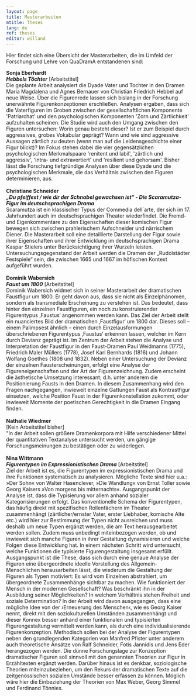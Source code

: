 ```yaml
---
layout: page
title: Masterarbeiten
mtitle: Theses
lang: de
ref: theses
editor: willand
---
```


Hier findet sich eine Übersicht der Masterarbeiten, die im Umfeld der Forschung und Lehre von QuaDramA entstandenen sind:

<b>Sonja Eberhardt<br>
<i>Hebbels Töchter</i></b> [Arbeitstitel]<br>
Die geplante Arbeit analysiert die Dyade Vater und Tochter in den Dramen Maria Magdalena und Agnes Bernauer von Christian Friedrich Hebbel auf neue Weise. Über die Figurenrede lassen sich bislang in der Forschung unerwähnte Figurenkonzeptionen erschließen. Analysen ergaben, dass sich die Vaterfiguren im Groben zwischen der gesellschaftlichen Komponente 'Patriarchat' und den psychologischen Komponenten 'Zorn und Zärtlichkeit' aufzuhalten scheinen. Die Studie wird auch den Umgang zwischen den Figuren untersuchen: Worin genau besteht dieser? Ist er zum Beispiel durch aggressives, grobes Vokabular geprägt? Wann und wie sind aggressive Aussagen zärtlich zu deuten (wenn man auf die Leidensgeschichte einer Figur blickt)? Im Fokus stehen dabei die vier gegensätzlichen psychologischen Merkmalspaare 'renitent und labil', 'zärtlich und aggressiv', 'intra- und extravertiert' und 'resilient und gehorsam'. Bisher lässt die Forschung tiefgründige Analysen über diese Dyade und die psychologischen Merkmale, die das Verhältnis zwischen den Figuren determinieren, aus. <br>
<br>
<b>Christiane Schneider<br>
<i>„Du pfeiffest / wie dir der Schnabel gewachsen ist“ - Die Scaramutza-Figur im deutschsprachigen Drama</i></b><br>
Scaramutza ist ein klassischer Typus der Commedia dell´arte, der sich im 17. Jahrhundert auch im deutschsprachigen Theater wiederfindet. Die Fremd- und Eigenkommentare zu den Eigenschaften dieser komischen Figur bewegen sich zwischen prahlerischem Aufschneider und närrischem Diener. Die Masterarbeit soll eine detaillierte Darstellung der Figur sowie ihrer Eigenschaften und ihrer Entwicklung im deutschsprachigen Drama Kaspar Stielers unter Berücksichtigung ihrer Wurzeln leisten. Untersuchungsgegenstand der Arbeit werden die Dramen der „Rudolstädter Festspiele“ sein, die zwischen 1665 und 1667 im höfischen Kontext aufgeführt wurden. <br>
<br>
<b>Dominik Wabersich<br>
<i>Faust um 1800</b></i> [Arbeitstitel]<br>
Dominik Wabersich widmet sich in seiner Masterarbeit der dramatischen Faustfigur um 1800. Er geht davon aus, dass sie nicht als Einzelphänomen, sondern als transmediale Erscheinung zu verstehen ist. Das bedeutet, dass hinter den einzelnen Faustfiguren, ein noch zu konstruierender Figurentypus ‚Faustus‘ angenommen werden kann. Das Ziel der Arbeit stellt ein nuanciertes Bild der dramatischen ‚Faustfigur‘ um 1800 dar. Dieses soll – einem Palimpsest ähnlich – einen durch Einzelausformungen überschriebenen Figurentypus ‚Faustus‘ erkennen lassen, welcher im Kern durch Devianz geprägt ist. Im Zentrum der Arbeit stehen die Analyse und Interpretation der Faustfigur in den Faust-Dramen Paul Weidmanns (1775), Friedrich Maler Müllers (1778), Josef Karl Bernhards (1816) und Johann Wolfang Goethes (1808 und 1832). 
Neben einer Untersuchung der Devianz der einzelnen Fausterscheinungen, erfolgt eine Analyse der Figureneigenschaften und der Art der Figurenzeichnung. Zudem erscheint die ästhetische Umsetzung interessant; d.h. unter anderem die Positionierung Fausts in den Dramen. In diesem Zusammenhang wird den Fragen nachgegangen, inwieweit einzelne Gattungen Faust als Kontrastfigur einsetzen, welche Position Faust in der Figurenkonstellation zukommt, oder inwieweit Momente der poetischen Gerechtigkeit in die Dramen Eingang finden.
<br>
<br>
<b>Nathalie Wiedmer</b><br>
[Kein Arbeitstitel bisher]<br>
"In der Arbeit sollen größere Dramenkorpora mit Hilfe verschiedener Mittel der quantitativen Textanalyse untersucht werden, um gängige Forschungsmeinungen zu bestätigen oder zu widerlegen.<br>
<br>
<b>Nina Wittmann<br>
<i>Figurentypen im Expressionistischen Drama</b></i> [Arbeitstitel]<br>
Ziel der Arbeit ist es, die Figurentypen im expressionistischen Drama und ihre Funktionen systematisch zu analysieren. Mögliche Texte sind hier u.a.: »Der Sohn« von Walter Hasenclever, »Die Wandlung« von Ernst Toller sowie Georg Kaisers »Von morgens bis mitternachts«. Ausgangspunkt der Analyse ist, dass die Typisierung vor allem anhand sozialer Kategorisierungen erfolgt. Das konventionelle Schema der Figurentypen, das häufig direkt mit spezifischen Rollenfächern im Theater zusammenhängt (zärtlicher/ernster Vater, erster Liebhaber, komische Alte etc.) wird hier zur Bestimmung der Typen nicht ausreichen und muss deshalb um neue Typen ergänzt werden, die am Text herausgearbeitet werden sollen. Zudem muss unbedingt miteinbezogen werden, ob und inwieweit sich manche Figuren in ihrer Gestaltung dynamisieren und welche Folgen diese Entwicklung hat.
In einem nächsten Schritt wird untersucht, welche Funktionen die typisierte Figurengestaltung insgesamt erfüllt. Ausgangspunkt ist die These, dass sich durch eine genaue Analyse der Figuren eine übergeordnete ideelle Vorstellung des Allgemein-Menschlichen herausarbeiten lässt, die wiederum die Gestaltung der Figuren als Typen motiviert: Es wird vom Einzelnen abstrahiert, um übergeordnete Zusammenhänge sichtbar zu machen. Wie funktioniert der Mensch in der modernen Gesellschaft? Was beschränkt ihn in der Ausbildung seiner Möglichkeiten? In welchem Verhältnis stehen Freiheit und soziale Determination? In der Arbeit wird davon ausgegangen, dass eine mögliche Idee von der ›Erneuerung des Menschen‹, wie es Georg Kaiser nennt, direkt mit den soziokulturellen Umständen zusammenhängt und dieser Konnex besser anhand einer funktionalen und typisierten Figurengestaltung vermittelt werden kann, als durch eine individualisierende Figurenkonzeption.
Methodisch sollen bei der Analyse der Figurentypen neben den grundlegenden Kategorien von Manfred Pfister unter anderem auch theoretische Ansätze von Ralf Schneider, Fotis Jannidis und Jens Eder herangezogen werden. Die dünne Forschungslage zur Konzeption dramatischer Figuren soll sinnvoll mit den genannten Theorien zur Figur in Erzähltexten ergänzt werden. Darüber hinaus ist es denkbar, soziologische Theorien miteinzubeziehen, um den Rekurs der dramatischen Texte auf die zeitgenössischen sozialen Umstände besser erfassen zu können. Möglich wäre hier die Einbeziehung der Theorien von Max Weber, Georg Simmel und Ferdinand Tönnies. 

